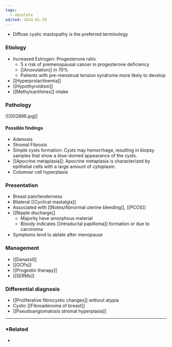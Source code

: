 ```yaml
---
tags:
  - obsolete
edited: 2024-01-29
---
```

- Diffuse cystic mastopathy is the preferred terminology
### Etiology
- Increased Estrogen: Progesterone ratio
	- 5 x risk of premenopausal cancer in progesterone deficiency 
	- [[Anovulation]] in 70%
	- Patients with pre-menstrual tension syndrome more likely to develop
- [[Hyperprolactinemia]]
- [[Hypothyroidism]]
- [[Methylxanthines]] intake 

### Pathology
![[002896.jpg]]
#### Possible findings 
- Adenosis
- Stromal Fibrosis
- Simple cysts formation: Cysts may hemorrhage, resulting in biopsy samples that show a blue-domed appearance of the cysts.
- [[Apocrine metaplasia]]: Apocrine metaplasia is characterized by epithelial cells with a large amount of cytoplasm.
- Columnar cell hyperplasia 

### Presentation
- Breast pain/tenderness
- Bilateral [[Cyclical mastalgia]] 
- Associated with [[Notes/Abnormal uterine bleeding]], [[PCOS]] 
- [[Nipple discharge]] 
	- Majority have amorphous material
	- Bloody indicates [[Intraductal papilloma]] formation or due to carcinoma 
- Symptoms tend to ablate after menopause

### Management
- [[Danazol]]
- [[OCPs]]
- [[Progestin therapy]] 
- [[SERMs]] 

### Differential diagnosis
- [[Proliferative fibrocystic changes]] without atypia
- Cystic [[Fibroadenoma of breast]]
- [[Pseudoangiomatosis stromal hyperplasia]] 
---
### *Related
- 